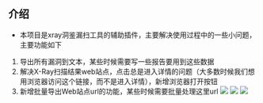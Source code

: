 ## 介绍
* 本项目是xray洞鉴漏扫工具的辅助插件，主要解决使用过程中的一些小问题，主要功能如下
1. 导出所有漏洞到文本，某些时候需要写一些报告要用到这些数据
2. 解决X-Ray扫描结果web站点，点击总是进入详情的问题（大多数时候我们想用浏览器访问这个链接，而不是进入详情），新增浏览器打开按钮
3. 新增批量导出Web站点url的功能，某些时候需要批量处理这里url
![](http://qnupload.wuyinchun.cn/github/xray1.jpg)
![](http://qnupload.wuyinchun.cn/github/xray2.jpg)
![](http://qnupload.wuyinchun.cn/github/xray3.jpg)
